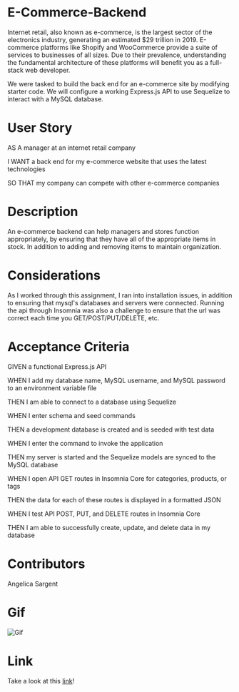 # E-Commerce-Backend

Internet retail, also known as e-commerce, is the largest sector of the electronics industry, generating an estimated $29 trillion in 2019. E-commerce platforms like Shopify and WooCommerce provide a suite of services to businesses of all sizes. Due to their prevalence, understanding the fundamental architecture of these platforms will benefit you as a full-stack web developer.

We were tasked to build the back end for an e-commerce site by modifying starter code. We will configure a working Express.js API to use Sequelize to interact with a MySQL database.

# User Story

AS A manager at an internet retail company

I WANT a back end for my e-commerce website that uses the latest technologies

SO THAT my company can compete with other e-commerce companies

# Description

An e-commerce backend can help managers and stores function appropriately, by ensuring that they have all of the appropriate items in stock. In addition to adding and removing items to maintain organization.

# Considerations

As I worked through this assignment, I ran into installation issues, in addition to ensuring that mysql's databases and servers were connected. Running the api through Insomnia was also a challenge to ensure that the url was correct each time you GET/POST/PUT/DELETE, etc.

# Acceptance Criteria

GIVEN a functional Express.js API

WHEN I add my database name, MySQL username, and MySQL password to an environment variable file

THEN I am able to connect to a database using Sequelize

WHEN I enter schema and seed commands

THEN a development database is created and is seeded with test data

WHEN I enter the command to invoke the application

THEN my server is started and the Sequelize models are synced to the MySQL database

WHEN I open API GET routes in Insomnia Core for categories, products, or tags

THEN the data for each of these routes is displayed in a formatted JSON

WHEN I test API POST, PUT, and DELETE routes in Insomnia Core

THEN I am able to successfully create, update, and delete data in my database

# Contributors

Angelica Sargent

# Gif

![Gif](Assets/backendgif.gif)

# Link

Take a look at this [link](https://drive.google.com/file/d/1zGenvFPdj3X_PaT62s3B7g9I2yBzj0B4/view?usp=sharing)!